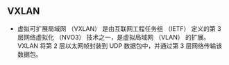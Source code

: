 ## VXLAN
* 虚拟可扩展局域网 （VXLAN） 是由互联网工程任务组 （IETF） 定义的第 3 层网络虚拟化 （NVO3） 技术之一，是虚拟局域网 （VLAN） 的扩展。VXLAN 将第 2 层以太网帧封装到 UDP 数据包中，并通过第 3 层网络传输该数据包。